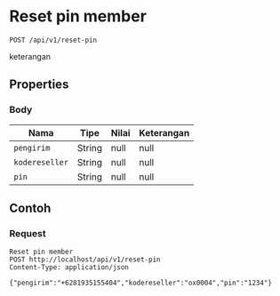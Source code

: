 # Reset pin member
```http
POST /api/v1/reset-pin
```
keterangan
## Properties
### Body
Nama | Tipe | Nilai | Keterangan
--- | --- | --- | ---
<code>pengirim</code> | String | null | null
<code>kodereseller</code> | String | null | null
<code>pin</code> | String | null | null
## Contoh
### Request
```http
Reset pin member
POST http://localhost/api/v1/reset-pin
Content-Type: application/json

{"pengirim":"+6281935155404","kodereseller":"ox0004","pin":"1234"}
```
